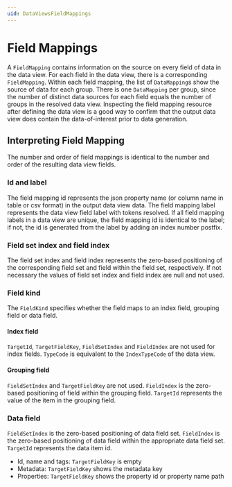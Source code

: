 ```yaml
---
uid: DataViewsFieldMappings
---
```


# Field Mappings

A `FieldMapping` contains information on the source on every field of data in the data view. For each field in the data view, there is a corresponding `FieldMapping`. Within each field mapping, the list of `DataMapping`s show the source of data for each group. There is one `DataMapping` per group, since the number of distinct data sources for each field equals the number of groups in the resolved data view. Inspecting the field mapping resource after defining the data view is a good way to confirm that the output data view does contain the data-of-interest prior to data generation.


## Interpreting Field Mapping
The number and order of field mappings is identical to the number and order of the resulting data view fields. 

### Id and label
The field mapping id represents the json property name (or column name in table or csv format) in the output data view data. The field mapping label represents the data view field label with tokens resolved. If all field mapping labels in a data view are unique, the field mapping id is identical to the label; if not, the id is generated from the label by adding an index number postfix. 

### Field set index and field index
The field set index and field index represents the zero-based positioning of the corresponding field set and field within the field set, respectively. If not necessary the values of field set index and field index are null and not used.

### Field kind
The `FieldKind` specifies whether the field maps to an index field, grouping field or data field. 

#### Index field
`TargetId`, `TargetFieldKey`, `FieldSetIndex` and `FieldIndex` are not used for index fields. `TypeCode` is equivalent to the `IndexTypeCode` of the data view. 

#### Grouping field
`FieldSetIndex` and `TargetFieldKey` are not used. `FieldIndex` is the zero-based positioning of field within the grouping field. `TargetId` represents the value of the item in the grouping field.

### Data field
`FieldSetIndex` is the zero-based positioning of data field set. `FieldIndex` is the zero-based positioning of data field within the appropriate data field set. `TargetId` represents the data item id.
  * Id, name and tags: `TargetFieldKey` is empty
  * Metadata: `TargetFieldKey` shows the metadata key
  * Properties: `TargetFieldKey` shows the property id or property name path
